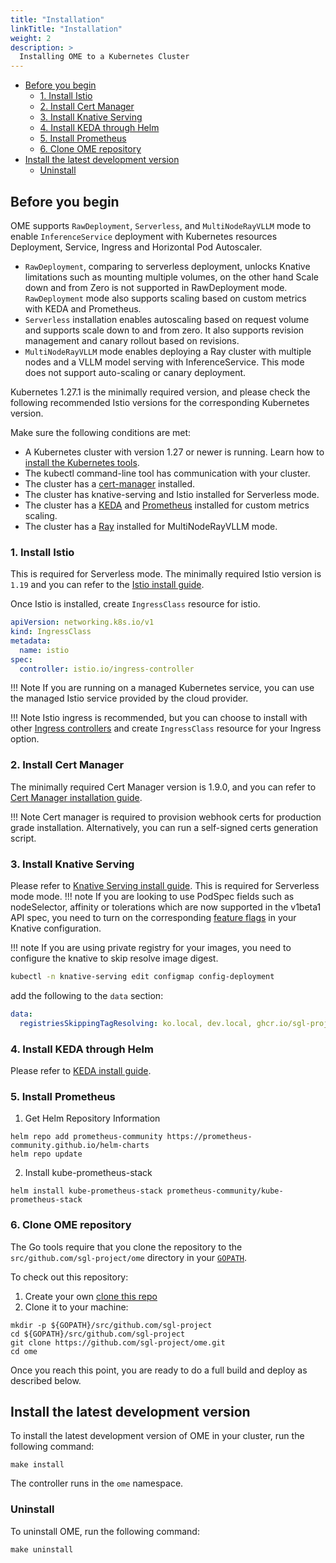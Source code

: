 ```yaml
---
title: "Installation"
linkTitle: "Installation"
weight: 2
description: >
  Installing OME to a Kubernetes Cluster
---
```


<!-- toc -->
- [Before you begin](#before-you-begin)
  - [1. Install Istio](#1-install-istio)
  - [2. Install Cert Manager](#2-install-cert-manager)
  - [3. Install Knative Serving](#3-install-knative-serving)
  - [4. Install KEDA through Helm](#4-install-keda-through-helm)
  - [5. Install Prometheus](#5-install-prometheus)
  - [6. Clone OME repository](#6-clone-ome-repository)
- [Install the latest development version](#install-the-latest-development-version)
  - [Uninstall](#uninstall)
<!-- /toc -->

## Before you begin

OME supports `RawDeployment`, `Serverless`,
and `MultiNodeRayVLLM` mode to enable `InferenceService` deployment with Kubernetes resources Deployment,
Service, Ingress and Horizontal Pod Autoscaler.
- `RawDeployment`, comparing to serverless deployment, unlocks Knative limitations such as mounting multiple volumes,
on the other hand Scale down and from Zero is not supported in RawDeployment mode. `RawDeployment` mode also supports scaling based on custom metrics with KEDA and Prometheus.
- `Serverless` installation enables autoscaling based on request volume and supports scale down to and from zero. It also supports revision management
  and canary rollout based on revisions.
- `MultiNodeRayVLLM` mode enables deploying a Ray cluster with multiple nodes and a VLLM model serving with InferenceService. This mode does not support auto-scaling or canary deployment.

Kubernetes 1.27.1 is the minimally required version, and please check the following recommended Istio versions for the corresponding Kubernetes version.

Make sure the following conditions are met:

- A Kubernetes cluster with version 1.27 or newer is running. Learn how to [install the Kubernetes tools](https://kubernetes.io/docs/tasks/tools/).
- The kubectl command-line tool has communication with your cluster.
- The cluster has a [cert-manager](https://cert-manager.io/docs/installation/) installed.
- The cluster has knative-serving and Istio installed for Serverless mode.
- The cluster has a [KEDA](https://keda.sh/docs/2.6/deploy/) and [Prometheus](https://github.com/prometheus-community/helm-charts/tree/main/charts/kube-prometheus-stack) installed for custom metrics scaling.
- The cluster has a [Ray](https://docs.ray.io/en/latest/serve/deployment/kubernetes.html) installed for MultiNodeRayVLLM mode.

### 1. Install Istio
This is required for Serverless mode.
The minimally required Istio version is `1.19` and you can refer to the [Istio install guide](https://istio.io/latest/docs/setup/install).

Once Istio is installed, create `IngressClass` resource for istio.
```yaml
apiVersion: networking.k8s.io/v1
kind: IngressClass
metadata:
  name: istio
spec:
  controller: istio.io/ingress-controller
```

!!! Note
If you are running on a managed Kubernetes service, you can use the managed Istio service provided by the cloud provider.

!!! Note
Istio ingress is recommended, but you can choose to install with other [Ingress controllers](https://kubernetes.io/docs/concepts/services-networking/ingress-controllers/) and create `IngressClass` resource for your Ingress option.



### 2. Install Cert Manager
The minimally required Cert Manager version is 1.9.0, and you can refer to [Cert Manager installation guide](https://cert-manager.io/docs/installation/).

!!! Note
Cert manager is required to provision webhook certs for production grade installation. Alternatively, you can run a self-signed certs generation script.

### 3. Install Knative Serving
Please refer to [Knative Serving install guide](https://knative.dev/docs/admin/install/serving/install-serving-with-yaml/).
This is required for Serverless mode mode.
!!! note
If you are looking to use PodSpec fields such as nodeSelector, affinity or tolerations which are now supported in the v1beta1 API spec,
you need to turn on the corresponding [feature flags](https://knative.dev/docs/admin/serving/feature-flags) in your Knative configuration.

!!! note
If you are using private registry for your images, you need to configure the knative to skip resolve image digest.

```bash
kubectl -n knative-serving edit configmap config-deployment
```

add the following to the `data` section:

```yaml
data:
  registriesSkippingTagResolving: ko.local, dev.local, ghcr.io/sgl-project
```

### 4. Install KEDA through Helm
Please refer to [KEDA install guide](https://keda.sh/docs/2.6/deploy/).


### 5. Install Prometheus
1. Get Helm Repository Information
```shell
helm repo add prometheus-community https://prometheus-community.github.io/helm-charts
helm repo update
````
2. Install kube-prometheus-stack
```shell
helm install kube-prometheus-stack prometheus-community/kube-prometheus-stack
```

### 6. Clone OME repository

The Go tools require that you clone the repository to the
`src/github.com/sgl-project/ome` directory in your
[`GOPATH`](https://github.com/golang/go/wiki/SettingGOPATH).

To check out this repository:

1. Create your own
   [clone this repo](https://docs.github.com/en/repositories/creating-and-managing-repositories/cloning-a-repository)
1. Clone it to your machine:

```shell
mkdir -p ${GOPATH}/src/github.com/sgl-project
cd ${GOPATH}/src/github.com/sgl-project
git clone https://github.com/sgl-project/ome.git
cd ome
```

Once you reach this point, you are ready to do a full build and deploy as
described below.


## Install the latest development version

To install the latest development version of OME in your cluster, run the
following command:

```shell
make install
```

The controller runs in the `ome` namespace.


### Uninstall

To uninstall OME, run the following command:

```shell
make uninstall
```
